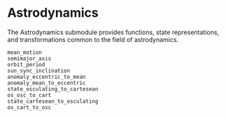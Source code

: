 # Astrodynamics

The Astrodynamics submodule provides functions, state representations, and 
transformations common to the field of astrodynamics.

```@docs
mean_motion
semimajor_axis
orbit_period
sun_sync_inclination
anomaly_eccentric_to_mean
anomaly_mean_to_eccentric
state_osculating_to_cartesean
os_osc_to_cart
state_cartesean_to_osculating
os_cart_to_osc
```